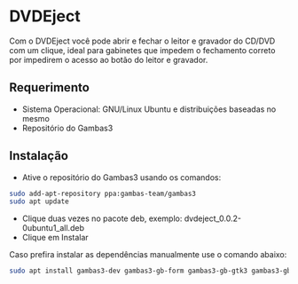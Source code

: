 # DVDEject

Com o DVDEject você pode abrir e fechar o leitor e gravador do CD/DVD com um clique, ideal para gabinetes que impedem o fechamento correto por impedirem o acesso ao botão do leitor e gravador.

## Requerimento

- Sistema Operacional: GNU/Linux Ubuntu e distribuições baseadas no mesmo
- Repositório do Gambas3

## Instalação

- Ative o repositório do Gambas3 usando os comandos:

```sh
sudo add-apt-repository ppa:gambas-team/gambas3
sudo apt update
```

- Clique duas vezes no pacote deb, exemplo: dvdeject_0.0.2-0ubuntu1_all.deb
- Clique em Instalar

Caso prefira instalar as dependências manualmente use o comando abaixo:
```sh
sudo apt install gambas3-dev gambas3-gb-form gambas3-gb-gtk3 gambas3-gb-image
```
